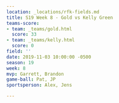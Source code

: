 ```yaml
---
location: _locations/rfk-fields.md
title: S19 Week 8 - Gold vs Kelly Green
teams-score:
- team: _teams/gold.html
  score: 33
- team: _teams/kelly.html
  score: 0
field: ''
date: 2019-11-03 10:00:00 -0500
season: 19
week: 8
mvp: Garrett, Brandon
game-ball: Pat, JP
sportsperson: Alex, Jens

---
```

